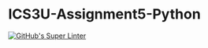 # ICS3U-Assignment5-Python

[![GitHub's Super Linter](https://github.com/Ethan-Prieur1/ICS3U-Assignment5-Python/workflows/GitHub's%20Super%20Linter/badge.svg)](https://github.com/Ethan-Prieur1/ICS3U-Assignment5-Python/actions)
